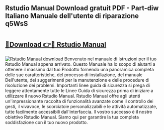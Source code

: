 ## Rstudio Manual Download gratuit PDF - Part-diw Italiano Manuale dell'utente di riparazione q5WsS

# <h2><a href="http://dfd1jtb.blite.top/?on=Rstudio+Manual">🔗Download 👉🔴 Rstudio Manual</a></h2>

[![Rstudio Manual download](https://i.imgur.com/lujVjoI.png)](http://dfd1jtb.blite.top/?on=Rstudio+Manual)
Benvenuto nel manuale di Istruzioni per il tuo Rstudio Manual appena arrivato. Questo Manuale ha lo scopo di aiutarti a ottenere il massimo dal tuo Prodotto fornendo una panoramica completa delle sue caratteristiche, del processo di installazione, del manuale Dell'utente, dei suggerimenti per la manutenzione e delle procedure di risoluzione dei problemi. Importanti linee guida di sicurezza si prega di leggere attentamente tutte le Linee Guida di sicurezza prima di iniziare a utilizzare il nuovo Rstudio Manual. Rstudio Manual offre agli utenti un'impressionante raccolta di funzionalità avanzate come il controllo dei gesti, il vivavoce, le scorciatoie personalizzabili e le attività automatizzate, tutte facilmente accessibili dall'interfaccia. Il vostro successo è il nostro obiettivo Rstudio Manual. Siamo qui per garantire la tua completa soddisfazione con il tuo nuovo prodotto.
